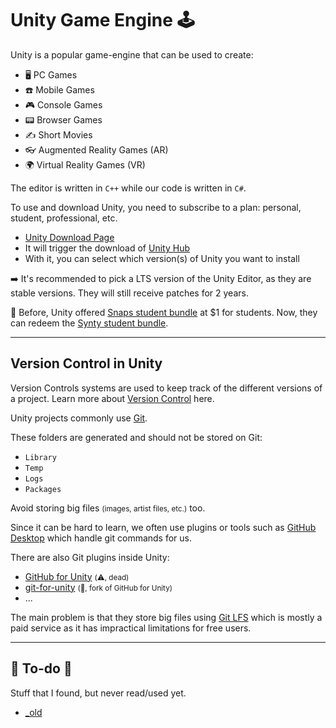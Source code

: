 # Unity Game Engine 🕹️

<div class="row row-cols-lg-2"><div>

Unity is a popular game-engine that can be used to create:

* 🖥️ PC Games
* ☎️ Mobile Games
* 🎮 Console Games
* 📟 Browser Games
* ✍️ Short Movies
* 👓 Augmented Reality Games (AR)
* 🌍 Virtual Reality Games (VR)

The editor is written in `C++` while our code is written in `C#`.
</div><div>

To use and download Unity, you need to subscribe to a plan: personal, student, professional, etc.

* [Unity Download Page](https://unity.com/pricing#plans-student-and-hobbyist)
* It will trigger the download of [Unity Hub](https://unity.com/unity-hub)
* With it, you can select which version(s) of Unity you want to install

➡️ It's recommended to pick a LTS version of the Unity Editor, as they are stable versions. They will still receive patches for 2 years.

🏫 Before, Unity offered [Snaps student bundle](https://assetstore.unity.com/browse/student-plan-pack) at $1 for students. Now, they can redeem the [Synty student bundle](https://assetstore.unity.com/student-plan-pack1).
</div></div>

<hr class="sep-both">

## Version Control in Unity

<div class="row row-cols-lg-2"><div>

Version Controls systems are used to keep track of the different versions of a project. Learn more about [Version Control](/tools-and-frameworks/vcs/_general/index.md) here. 

Unity projects commonly use [Git](/tools-and-frameworks/vcs/git/_general/index.md). 

These folders are generated and should not be stored on Git:

* `Library`
* `Temp`
* `Logs`
* `Packages`

Avoid storing big files <small>(images, artist files, etc.)</small> too.
</div><div>

Since it can be hard to learn, we often use plugins or tools such as [GitHub Desktop](https://desktop.github.com/) which handle git commands for us.

There are also Git plugins inside Unity:

* [GitHub for Unity](https://unity.github.com/) <small>(⚠️, dead)</small> 
* [git-for-unity](https://github.com/spoiledcat/git-for-unity) <small>(🚀, fork of GitHub for Unity)</small>
* ...

The main problem is that they store big files using [Git LFS](/tools-and-frameworks/vcs/git/commands/index.md#-git-large-file-storage) which is mostly a paid service as it has impractical limitations for free users.
</div></div>

<hr class="sep-both">

## 👻 To-do 👻

Stuff that I found, but never read/used yet.

<div class="row row-cols-lg-2"><div>

* [_old](_old.md)
</div><div>
</div></div>